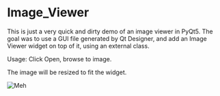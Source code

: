 # Image_Viewer
This is just a very quick and dirty demo of an image viewer in PyQt5.
The goal was to use a GUI file generated by Qt Designer, and add an Image Viewer widget on top of it, using an external class.

Usage:
Click Open, browse to image.

The image will be resized to fit the widget.

![Meh](http://i.imgur.com/QcLsvey.png)
